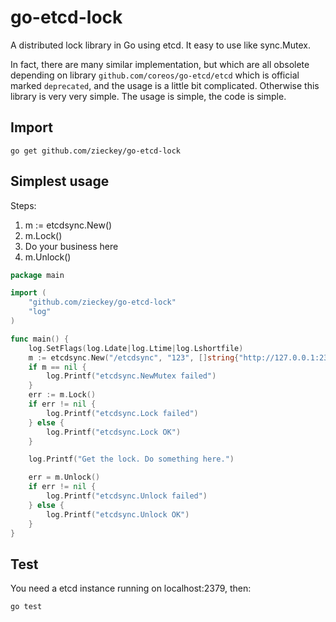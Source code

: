 # go-etcd-lock

A distributed lock library in Go using etcd. It easy to use like sync.Mutex.


In fact, there are many similar implementation, but which are all obsolete 
depending on library `github.com/coreos/go-etcd/etcd` which is official marked `deprecated`,
and the usage is a little bit complicated. 
Otherwise this library is very very simple. The usage is simple, the code is simple.

## Import
    
    go get github.com/zieckey/go-etcd-lock

## Simplest usage

Steps:

1. m := etcdsync.New()
2. m.Lock()
3. Do your business here
4. m.Unlock()

```go
package main

import (
	"github.com/zieckey/go-etcd-lock"
	"log"
)

func main() {
	log.SetFlags(log.Ldate|log.Ltime|log.Lshortfile)
	m := etcdsync.New("/etcdsync", "123", []string{"http://127.0.0.1:2379"})
	if m == nil {
		log.Printf("etcdsync.NewMutex failed")
	}
	err := m.Lock()
	if err != nil {
		log.Printf("etcdsync.Lock failed")
	} else {
		log.Printf("etcdsync.Lock OK")
	}

	log.Printf("Get the lock. Do something here.")

	err = m.Unlock()
	if err != nil {
		log.Printf("etcdsync.Unlock failed")
	} else {
		log.Printf("etcdsync.Unlock OK")
	}
}

```

## Test

You need a etcd instance running on localhost:2379, then:

    go test
    